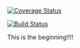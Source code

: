 [![Coverage Status](https://coveralls.io/repos/github/raptorf1/KattBNB_API/badge.svg?branch=development)](https://coveralls.io/github/raptorf1/KattBNB_API?branch=development)


[![Build Status](https://semaphoreci.com/api/v1/raptorf1/kattbnb_api/branches/development/badge.svg)](https://semaphoreci.com/raptorf1/kattbnb_api)


This is the beginning!!!!
